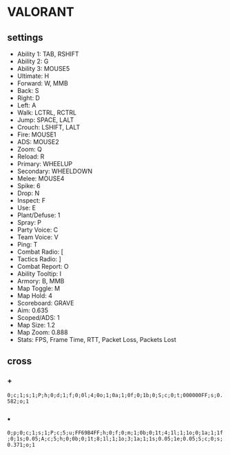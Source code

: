 # VALORANT


## settings

+ Ability 1: TAB, RSHIFT
+ Ability 2: G
+ Ability 3: MOUSE5
+ Ultimate: H
+ Forward: W, MMB
+ Back: S
+ Right: D
+ Left: A
+ Walk: LCTRL, RCTRL
+ Jump: SPACE, LALT
+ Crouch: LSHIFT, LALT
+ Fire: MOUSE1
+ ADS: MOUSE2
+ Zoom: Q
+ Reload: R
+ Primary: WHEELUP
+ Secondary: WHEELDOWN
+ Melee: MOUSE4
+ Spike: 6
+ Drop: N
+ Inspect: F
+ Use: E
+ Plant/Defuse: 1
+ Spray: P
+ Party Voice: C
+ Team Voice: V
+ Ping: T
+ Combat Radio: [
+ Tactics Radio: ]
+ Combat Report: O
+ Ability Tooltip: I
+ Armory: B, MMB
+ Map Toggle: M
+ Map Hold:  4
+ Scoreboard: GRAVE
+ Aim: 0.635
+ Scoped/ADS: 1
+ Map Size: 1.2
+ Map Zoom: 0.888
+ Stats: FPS, Frame Time, RTT, Packet Loss, Packets Lost


## cross

### +

`0;c;1;s;1;P;h;0;d;1;f;0;0l;4;0o;1;0a;1;0f;0;1b;0;S;c;0;t;000000FF;s;0.582;o;1`

### •

`0;p;0;c;1;s;1;P;c;5;u;FF69B4FF;h;0;f;0;m;1;0b;0;1t;4;1l;1;1o;0;1a;1;1f;0;1s;0.05;A;c;5;h;0;0b;0;1t;8;1l;1;1o;3;1a;1;1s;0.05;1e;0.05;S;c;0;s;0.371;o;1`
